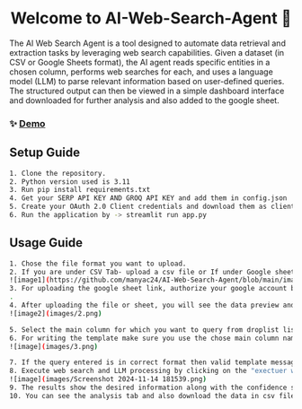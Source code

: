 <h1 align="center">Welcome to AI-Web-Search-Agent 👋</h1>
<p>
</p>

The AI Web Search Agent is a tool designed to automate data retrieval and extraction tasks by leveraging web search capabilities.
Given a dataset (in CSV or Google Sheets format), the AI agent reads specific entities in a chosen column, performs web searches for each, and uses a language model (LLM) to parse relevant information based on user-defined queries. The structured output can then be viewed in a simple dashboard interface and downloaded for further analysis and also added to the google sheet.

### ✨ [Demo](https://ai-web-search-agent.streamlit.app/)

## Setup Guide

```sh
1. Clone the repository.
2. Python version used is 3.11
3. Run pip install requirements.txt
4. Get your SERP API KEY AND GROQ API KEY and add them in config.json
5. Create your OAuth 2.0 Client credentials and download them as client_secret.json file from google cloud console, alSo enable to Google Sheet API.
6. Run the application by -> streamlit run app.py

```

## Usage Guide

```sh
1. Chose the file format you want to upload.
2. If you are under CSV Tab- upload a csv file or If under Google sheet Tab- upload the sheet link.
![image1](https://github.com/manyac24/AI-Web-Search-Agent/blob/main/images/1.png)
3. For uploading the google sheet link, authorize your google account by signing in
.
4. After uploading the file or sheet, you will see the data preview and data statistics.
![image2](images/2.png)

5. Select the main column for which you want to query from droplist list of column names.
6. For writing the template make sure you use the chose main column name in curly braces in the query.
![image](images/3.png)

7. If the query entered is in correct format then valid template message is shown and query preview is shown.
8. Execute web search and LLM processing by clicking on the "exectuer web search" button.
![image](images/Screenshot 2024-11-14 181539.png)
9. The results show the desired information along with the confidence score, the web sources and brief notes.
10. You can see the analysis tab and also download the data in csv file, or add data to google sheet- if input was google sheet.


```
